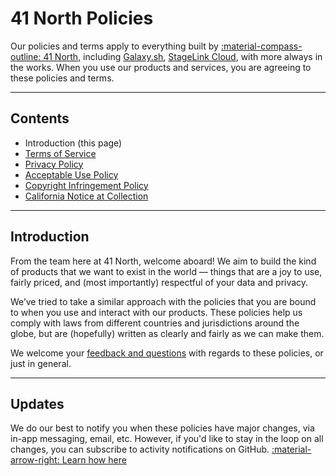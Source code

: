# 41 North Policies

Our policies and terms apply to everything built by [:material-compass-outline: 41 North](https://41n.co), including [Galaxy.sh](https://galaxy.sh), [StageLink Cloud](https://stagelink.cloud), with more always in the works. When you use our products and services, you are agreeing to these policies and terms.

---

## Contents
-   Introduction (this page)
-   [Terms of Service](terms.md)
-   [Privacy Policy](privacy.md)
-   [Acceptable Use Policy](aup.md)
-   [Copyright Infringement Policy](copyright.md)
-   [California Notice at Collection](ccpa.md)

---

## Introduction
From the team here at 41 North, welcome aboard! We aim to build the kind of products that we want to exist in the world — things that are a joy to use, fairly priced, and (most importantly) respectful of your data and privacy.

We’ve tried to take a similar approach with the policies that you are bound to when you use and interact with our products. These policies help us comply with laws from different countries and jurisdictions around the globe, but are (hopefully) written as clearly and fairly as we can make them.

We welcome your [feedback and questions](../contact/index.md) with regards to these policies, or just in general.

---

## Updates
We do our best to notify you when these policies have major changes, via in-app messaging, email, etc. However, if you'd like to stay in the loop on all changes, you can subscribe to activity notifications on GitHub.  [:material-arrow-right: Learn how here](updates.md)